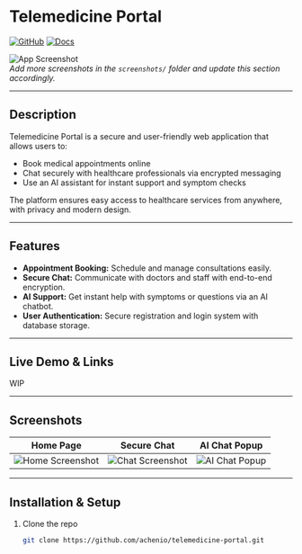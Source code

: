 # Telemedicine Portal
[![GitHub](https://img.shields.io/badge/GitHub-Repo-black?logo=github&logoColor=white)](https://github.com/achenio/telemedicine-portal)
[![Docs](https://img.shields.io/badge/Docs-API-green?logo=read-the-docs&logoColor=white)](https://github.com/achenio/telemedicine-portal/docs.md)

![App Screenshot](./screenshots/screenshot1.png)  
*Add more screenshots in the `screenshots/` folder and update this section accordingly.*

---

## Description

Telemedicine Portal is a secure and user-friendly web application that allows users to:

- Book medical appointments online  
- Chat securely with healthcare professionals via encrypted messaging  
- Use an AI assistant for instant support and symptom checks  

The platform ensures easy access to healthcare services from anywhere, with privacy and modern design.

---

## Features

- **Appointment Booking:** Schedule and manage consultations easily.  
- **Secure Chat:** Communicate with doctors and staff with end-to-end encryption.  
- **AI Support:** Get instant help with symptoms or questions via an AI chatbot.  
- **User Authentication:** Secure registration and login system with database storage.

---

## Live Demo & Links
WIP

---

## Screenshots

| Home Page              | Secure Chat            | AI Chat Popup          |
| ---------------------- | ---------------------- | ---------------------- |
| ![Home Screenshot](./screenshots/home.png) | ![Chat Screenshot](./screenshots/chat.png) | ![AI Chat Popup](./screenshots/ai-chat-popup.png) |

---

## Installation & Setup

1. Clone the repo  
   ```bash
   git clone https://github.com/achenio/telemedicine-portal.git
